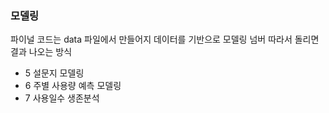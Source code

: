 ### 모델링
파이널 코드는 data 파일에서 만들어지 데이터를 기반으로 모델링 넘버 따라서 돌리면 결과 나오는 방식

- 5 설문지 모델링
- 6 주별 사용량 예측 모델링
- 7 사용일수 생존분석
